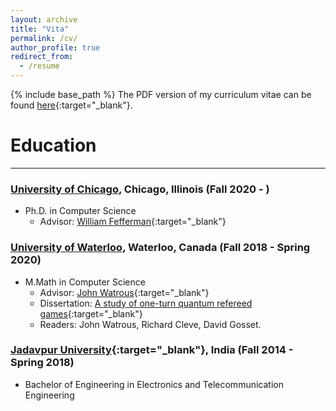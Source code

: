 ```yaml
---
layout: archive
title: "Vita"
permalink: /cv/
author_profile: true
redirect_from:
  - /resume
---
```


{% include base_path %}
The PDF version of my curriculum vitae can be found [here](../files/CV_Soumik.pdf){:target="_blank"}.

Education
======
---


### [University of Chicago](https://www.uchicago.edu), Chicago, Illinois (Fall 2020 - )
* Ph.D. in Computer Science
    * Advisor: [William Fefferman](http://www.billfefferman.com){:target="_blank"}
    
### [University of Waterloo](https://uwaterloo.ca), Waterloo, Canada (Fall 2018 - Spring 2020)
* M.Math in Computer Science 
    * Advisor: [John Watrous](https://cs.uwaterloo.ca/~watrous/){:target="_blank"}
    * Dissertation: [A study of one-turn quantum refereed games](https://uwspace.uwaterloo.ca/handle/10012/16056){:target="_blank"}
    * Readers: John Watrous, Richard Cleve, David Gosset.

### [Jadavpur University](http://www.jaduniv.edu.in){:target="_blank"}, India (Fall 2014 - Spring 2018)
* Bachelor of Engineering in Electronics and Telecommunication Engineering 
 

